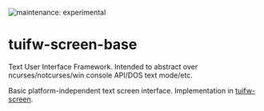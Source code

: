 ![maintenance: experimental](https://img.shields.io/badge/maintenance-experimental-blue.svg)

# tuifw-screen-base

Text User Interface Framework. Intended to abstract over ncurses/notcurses/win console API/DOS text mode/etc.

Basic platform-independent text screen interface. Implementation in [tuifw-screen](https://crates.io/crates/tuifw-screen).
